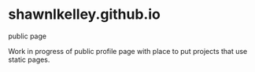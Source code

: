 # shawnlkelley.github.io
public page

Work in progress of public profile page with place to put projects that use static pages.
